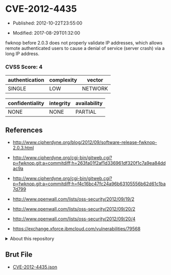 # CVE-2012-4435

- Published: 2012-10-22T23:55:00

- Modified: 2017-08-29T01:32:00

fwknop before 2.0.3 does not properly validate IP addresses, which allows remote authenticated users to cause a denial of service (server crash) via a long IP address.

### CVSS Score: **4**

| authentication | complexity | vector |
| --- | --- | --- |
| SINGLE | LOW | NETWORK |

| confidentiality | integrity | availability |
| --- | --- | --- |
| NONE | NONE | PARTIAL |

## References

* http://www.cipherdyne.org/blog/2012/09/software-release-fwknop-2.0.3.html

* http://www.cipherdyne.org/cgi-bin/gitweb.cgi?p=fwknop.git;a=commitdiff;h=263fa01f2af1d336961df320f1c7a9ea84ddac9a

* http://www.cipherdyne.org/cgi-bin/gitweb.cgi?p=fwknop.git;a=commitdiff;h=f4c16bc47fc24a96b63105556b62d61c1ba7d799

* http://www.openwall.com/lists/oss-security/2012/09/19/2

* http://www.openwall.com/lists/oss-security/2012/09/20/2

* http://www.openwall.com/lists/oss-security/2012/09/20/4

* https://exchange.xforce.ibmcloud.com/vulnerabilities/79568

<details>
<summary>About this repository</summary> 

  This repository is part of the project [Live Hack CVE](https://github.com/Live-Hack-CVE). Main website can be found [www.live-hack.org](https://www.live-hack.org) 
  
  Made by [Sn0wAlice](https://github.com/Sn0wAlice) for the people that care about security and need to have a feed of the latest CVEs. Hope you enjoy it, don't forget to star the repo and follow me on [Twitter](https://twitter.com/Sn0wAlice) and [Github](https://github.com/Sn0wAlice). And that is my [personnal website](https://www.alice-snow.me/)

  - [Home Page](https://github.com/Live-Hack-CVE)
  - [Framework](https://github.com/Live-Hack-CVE/cve-framework)
  - [CVE database](https://github.com/Live-Hack-CVE/full_database)
  - [Changelog](https://github.com/Live-Hack-CVE/Changelog)
</details>

## Brut File

* [CVE-2012-4435.json](https://raw.githubusercontent.com/Live-Hack-CVE/full_database/main/cves/2012/CVE-2012-4435.json)

